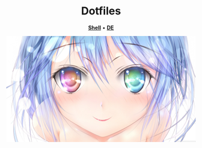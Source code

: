 <div align="center">

# Dotfiles

[**Shell**](https://fishshell.com/) • [**DE**](https://www.gnome.org/)

![wall.jpg](screen/wall.jpg)
</div>